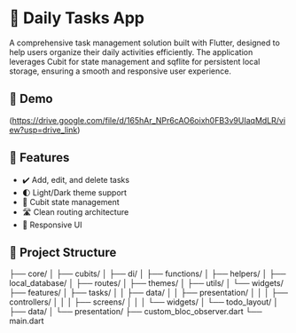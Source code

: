 # 📝 Daily Tasks App

A comprehensive task management solution built with Flutter, designed to help users organize their daily activities efficiently. The application leverages Cubit for state management and sqflite for persistent local storage, ensuring a smooth and responsive user experience.

## 📱 Demo
(https://drive.google.com/file/d/165hAr_NPr6cAO6oixh0FB3v9UIaqMdLR/view?usp=drive_link)

## 🚀 Features
- ✔️ Add, edit, and delete tasks
- 🌓 Light/Dark theme support
- 🧩 Cubit state management
- 🛣️ Clean routing architecture
- 📱 Responsive UI

## 📂 Project Structure 
 
├── core/
│   ├── cubits/
│   ├── di/
│   ├── functions/
│   ├── helpers/
│   ├── local_database/
│   ├── routes/
│   ├── themes/
│   ├── utils/
│   └── widgets/
├── features/
│   ├── tasks/
│   │   ├── data/
│   │   ├── presentation/
│   │   │   ├── controllers/
│   │   │   ├── screens/
│   │   │   └── widgets/
│   └── todo_layout/
│       ├── data/
│       └── presentation/
├── custom_bloc_observer.dart
└── main.dart
